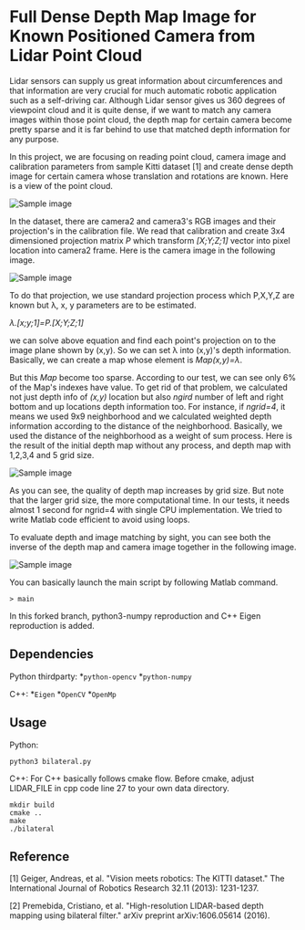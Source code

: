 # Full Dense Depth Map Image for Known Positioned Camera from Lidar Point Cloud

Lidar sensors can supply us great information about circumferences and that information are very crucial for much automatic robotic application such as a self-driving car. Although Lidar sensor gives us 360 degrees of viewpoint cloud and it is quite dense, if we want to match any camera images within those point cloud, the depth map for certain camera become pretty sparse and it is far behind to use that matched depth information for any purpose.

In this project, we are focusing on reading point cloud, camera image and calibration parameters from sample Kitti dataset [1] and create dense depth image for certain camera whose translation and rotations are known. Here is a view of the point cloud.

![Sample image](Output/pointcloud.jpg?raw=true "Title")

In the dataset, there are camera2 and camera3's RGB images and their projection's in the calibration file. We read that calibration and create 3x4 dimensioned projection matrix *P* which transform *[X;Y;Z;1]* vector into pixel location into camera2 frame. Here is the camera image in the following image.

![Sample image](data/image_2/0000000001.png?raw=true "Title")

To do that projection, we use standard projection process which P,X,Y,Z are known but λ, x, y parameters are to be estimated.

*λ.[x;y;1]=P.[X;Y;Z;1]*

we can solve above equation and find each point's projection on to the image plane shown by (x,y). So we can set λ into (x,y)'s depth information. Basically, we can create a map whose element is *Map(x,y)=λ*.

But this *Map* become too sparse. According to our test, we can see only 6% of the Map's indexes have value. To get rid of that problem, we calculated not just depth info of *(x,y)* location but also *ngird* number of left and right bottom and up locations depth information too. For instance, if *ngrid=4*, it means we used 9x9 neighborhood and we calculated weighted depth information according to the distance of the neighborhood. Basically, we used the distance of the neighborhood as a weight of sum process. Here is the result of the initial depth map without any process, and depth map with 1,2,3,4 and 5 grid size.

![Sample image](Output/depthimages.jpg?raw=true "Title")

As you can see, the quality of depth map increases by grid size. But note that the larger grid size, the more computational time. In our tests, it needs almost 1 second for ngrid=4 with single CPU implementation. We tried to write Matlab code efficient to avoid using loops.

To evaluate depth and image matching by sight, you can see both the inverse of the depth map and camera image together in the following image.

![Sample image](Output/inversedepth.jpg?raw=true "Title")

You can basically launch the main script by following Matlab command.
```
> main
```

In this forked branch, python3-numpy reproduction and C++ Eigen reproduction is added. 

## Dependencies
Python thirdparty:
*`python-opencv`
*`python-numpy`

C++:
*`Eigen`
*`OpenCV`
*`OpenMp`

## Usage
Python:
```
python3 bilateral.py
```

C++:
For C++ basically follows cmake flow. Before cmake, adjust LIDAR_FILE in cpp code line 27 to your own data directory. 
```
mkdir build
cmake ..
make
./bilateral
```

## Reference
[1] Geiger, Andreas, et al. "Vision meets robotics: The KITTI dataset." The International Journal of Robotics Research 32.11 (2013): 1231-1237.

[2] Premebida, Cristiano, et al. "High-resolution LIDAR-based depth mapping using bilateral filter." arXiv preprint arXiv:1606.05614 (2016).
